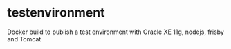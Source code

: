 # testenvironment
Docker build to publish a test environment with Oracle XE 11g, nodejs, frisby and Tomcat
